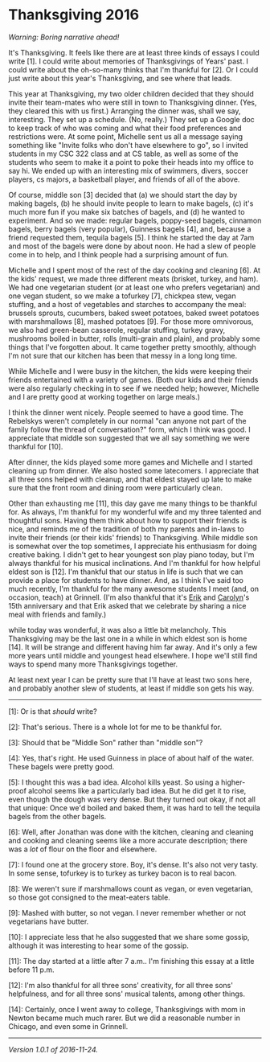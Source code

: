 Thanksgiving 2016
=================

*Warning: Boring narrative ahead!*

It's Thanksgiving.  It feels like there are at least three kinds of
essays I could write [1].  I could write about memories of Thanksgivings
of Years' past.  I could write about the oh-so-many thinks that I'm
thankful for [2].  Or I could just write about this year's Thanksgiving,
and see where that leads.

This year at Thanksgiving, my two older children decided that they should
invite their team-mates who were still in town to Thanksgiving dinner.
(Yes, they cleared this with us first.)  Arranging the dinner was,
shall we say, interesting.  They set up a schedule.  (No, really.)
They set up a Google doc to keep track of who was coming and what their
food preferences and restrictions were.  At some point, Michelle sent
us all a message saying something like "Invite folks who don't have
elsewhere to go", so I invited students in my CSC 322 class and at CS
table, as well as some of the students who seem to make it a point to poke
their heads into my office to say hi.  We ended up with an interesting
mix of swimmers, divers, soccer players, cs majors, a basketball player,
and friends of all of the above.

Of course, middle son [3] decided that (a) we should start the day by
making bagels, (b) he should invite people to learn to make bagels, 
(c) it's much more fun if you make six batches of bagels, and (d) he
wanted to experiment.  And so we made: regular bagels, poppy-seed
bagels, cinnamon bagels, berry bagels (very popular), Guinness bagels
[4], and, because a friend requested them, tequila bagels [5].  I
think he started the day at 7am and most of the bagels were done by
about noon.  He had a slew of people come in to help, and I think
people had a surprising amount of fun.

Michelle and I spent most of the rest of the day cooking and cleaning [6].
At the kids' request, we made three different meats (brisket, turkey,
and ham).  We had one vegetarian student (or at least one who prefers
vegetarian) and one vegan student, so we make a tofurkey [7], chickpea
stew, vegan stuffing, and a host of vegetables and starches to accompany
the meal: brussels sprouts, cucumbers, baked sweet potatoes, baked
sweet potatoes with marshmallows [8], mashed potatoes [9].  For those
more omnivorous, we also had green-bean casserole, regular stuffing,
turkey gravy, mushrooms boiled in butter, rolls (multi-grain and plain),
and probably some things that I've forgotten about.  It came together
pretty smoothly, although I'm not sure that our kitchen has been that
messy in a long long time.

While Michelle and I were busy in the kitchen, the kids were keeping
their friends entertained with a variety of games.  (Both our kids 
and their friends were also regularly checking in to see if we needed
help; however, Michelle and I are pretty good at working together on
large meals.)

I think the dinner went nicely.  People seemed to have a good time.
The Rebelskys weren't completely in our normal "can anyone not
part of the family follow the thread of conversation?" form, which
I think was good.  I appreciate that middle son suggested that we all
say something we were thankful for [10].

After dinner, the kids played some more games and Michelle and I started
cleaning up from dinner.  We also hosted some latecomers.  I appreciate
that all three sons helped with cleanup, and that eldest stayed up late
to make sure that the front room and dining room were particularly clean.

Other than exhausting me [11], this day gave me many things to be thankful for.
As always, I'm thankful for my wonderful wife and my three talented and
thoughtful sons.  Having them think about how to support their friends
is nice, and reminds me of the tradition of both my parents and in-laws
to invite their friends (or their kids' friends) to Thanksgiving.
While middle son is somewhat over the top sometimes, I appreciate his
enthusiasm for doing creative baking.  I didn't get to hear youngest son
play piano today, but I'm always thankful for his musical inclinations.
And I'm thankful for how helpful eldest son is [12].  I'm thankful that
our status in life is such that we can provide a place for students
to have dinner.  And, as I think I've said too much recently, I'm
thankful for the many awesome students I meet (and, on occasion, teach)
at Grinnell.  (I'm also thankful that it's [Erik](erik-simpson.html)
and [Carolyn](carolyn-jacobson.html)'s 15th anniversary and that Erik
asked that we celebrate by sharing a nice meal with friends and family.)

while today was wonderful, it was also a little bit melancholy.
This Thanksgiving may be the last one in a while in which eldest son
is home [14].  It will be strange and different having him far away.
And it's only a few more years until middle and youngest head elsewhere.
I hope we'll still find ways to spend many more Thanksgivings together.

At least next year I can be pretty sure that I'll have at least
two sons here, and probably another slew of students, at least if middle
son gets his way.

---

[1]: Or is that *should* write?

[2]: That's serious.  There is a whole lot for me to be thankful for.

[3]:  Should that be "Middle Son" rather than "middle son"?

[4]: Yes, that's right.  He used Guinness in place of about half of
the water.  These bagels were pretty good.

[5]: I thought this was a bad idea.  Alcohol kills yeast.  So using
a higher-proof alcohol seems like a particularly bad idea.  But he did
get it to rise, even though the dough was very dense.  But they turned
out okay, if not all that unique: Once we'd boiled and baked them,
it was hard to tell the tequila bagels from the other bagels.

[6]: Well, after Jonathan was done with the kitchen, cleaning and cleaning
and cooking and cleaning seems like a more accurate description; there
was a *lot* of flour on the floor and elsewhere.

[7]: I found one at the grocery store.  Boy, it's dense.  It's also not
very tasty.  In some sense, tofurkey is to turkey as turkey bacon is
to real bacon.

[8]: We weren't sure if marshmallows count as vegan, or even vegetarian,
so those got consigned to the meat-eaters table.

[9]: Mashed with butter, so not vegan.  I never remember whether or not
vegetarians have butter.

[10]: I appreciate less that he also suggested that we share some
gossip, although it was interesting to hear some of the gossip.

[11]: The day started at a little after 7 a.m..  I'm finishing this essay
at a little before 11 p.m.

[12]: I'm also thankful for all three sons' creativity, for all
three sons' helpfulness, and for all three sons' musical talents,
among other things.

[14]: Certainly, once I went away to college, Thanksgivings with mom
in Newton became much much rarer.  But we did a reasonable number in
Chicago, and even some in Grinnell.

---

*Version 1.0.1 of 2016-11-24.*

